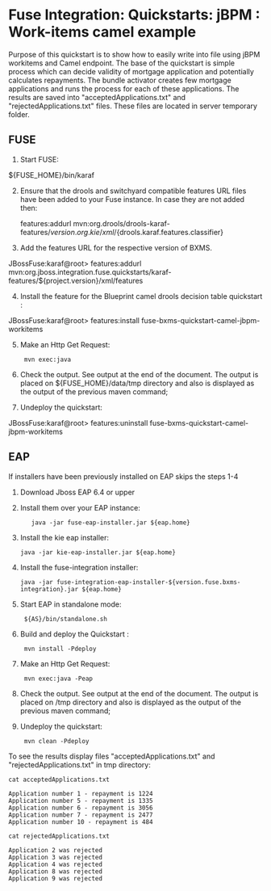 Fuse Integration: Quickstarts: jBPM : Work-items camel example
==============================================================

Purpose of this quickstart is to show how to easily write into file using jBPM workitems and Camel endpoint.
The base of the quickstart is simple process which can decide validity of mortgage application and potentially
calculates repayments. The bundle activator creates few mortgage applications and runs the process for each of these
applications. The results are saved into "acceptedApplications.txt" and "rejectedApplications.txt" files. These files
are located in server temporary folder.

FUSE
----------
1. Start FUSE:

${FUSE_HOME}/bin/karaf


2. Ensure that the drools and switchyard compatible features URL files have been added to your Fuse instance. 
   In case they are not added then:

    features:addurl mvn:org.drools/drools-karaf-features/${version.org.kie}/xml/${drools.karaf.features.classifier}


3. Add the features URL for the respective version of BXMS. 

JBossFuse:karaf@root> features:addurl mvn:org.jboss.integration.fuse.quickstarts/karaf-features/${project.version}/xml/features


4. Install the feature for the Blueprint camel drools decision table quickstart :

JBossFuse:karaf@root> features:install fuse-bxms-quickstart-camel-jbpm-workitems

5. Make an Http Get Request:

        mvn exec:java 

6. Check the output. See output at the end of the document. The output is placed on ${FUSE_HOME}/data/tmp directory and also is 
displayed as the output of the previous maven command;

6. Undeploy the quickstart:

JBossFuse:karaf@root> features:uninstall fuse-bxms-quickstart-camel-jbpm-workitems


EAP
----------
If installers have been previously installed on EAP skips the steps 1-4

1.  Download Jboss EAP 6.4 or upper


2.  Install them over your EAP instance:

           java -jar fuse-eap-installer.jar ${eap.home}

3.  Install the kie eap installer:

        java -jar kie-eap-installer.jar ${eap.home}

4.  Install the fuse-integration installer:

        java -jar fuse-integration-eap-installer-${version.fuse.bxms-integration}.jar ${eap.home}

5. Start EAP in standalone mode:

        ${AS}/bin/standalone.sh

6. Build and deploy the Quickstart : 

        mvn install -Pdeploy

7. Make an Http Get Request:

        mvn exec:java -Peap 

8. Check the output. See output at the end of the document. The output is placed on /tmp directory and also is 
displayed as the output of the previous maven command;

9. Undeploy the quickstart:

        mvn clean -Pdeploy
 



To see the results display files "acceptedApplications.txt" and "rejectedApplications.txt" in tmp directory:

    cat acceptedApplications.txt
    
    Application number 1 - repayment is 1224
    Application number 5 - repayment is 1335
    Application number 6 - repayment is 3056
    Application number 7 - repayment is 2477
    Application number 10 - repayment is 484

    cat rejectedApplications.txt
    
    Application 2 was rejected
    Application 3 was rejected
    Application 4 was rejected
    Application 8 was rejected
    Application 9 was rejected

